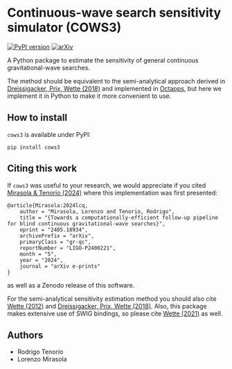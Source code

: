 # Continuous-wave search sensitivity simulator (COWS3)

[![PyPI version](https://badge.fury.io/py/cows3.svg)](https://badge.fury.io/py/cows3)
[![arXiv](https://img.shields.io/badge/arXiv-2405.18934-b31b1b.svg)](https://arxiv.org/abs/2405.18934)

A Python package to estimate the sensitivity of general
continuous gravitational-wave searches.

The method should be equivalent to the semi-analytical approach derived in
[Dreissigacker, Prix, Wette (2018)](https://arxiv.org/abs/1808.02459) and
implemented in [Octapps](https://github.com/octapps/octapps), but here we 
implement it in Python to make it more convenient to use.

## How to install 

`cows3` is available under PyPI:

```
pip install cows3
```


## Citing this work

If `cows3` was useful to your research, we would appreciate if you cited
[Mirasola & Tenorio (2024)](https://arxiv.org/abs/2405.18934) where this
implementation was first presented:
```
@article{Mirasola:2024lcq,
    author = "Mirasola, Lorenzo and Tenorio, Rodrigo",
    title = "{Towards a computationally-efficient follow-up pipeline for blind continuous gravitational-wave searches}",
    eprint = "2405.18934",
    archivePrefix = "arXiv",
    primaryClass = "gr-qc",
    reportNumber = "LIGO-P2400221",
    month = "5",
    year = "2024",
    journal = "arXiv e-prints"
}
```
as well as a Zenodo release of this software.

For the semi-analytical sensitivity estimation method you should also cite 
[Wette (2012)](https://arxiv.org/abs/1111.5650) and
[Dreissigacker, Prix, Wette (2018)](https://arxiv.org/abs/1808.02459). Also,
this package makes extensive use of SWIG bindings, so please cite
[Wette (2021)](https://arxiv.org/abs/2012.09552) as well.


## Authors
- Rodrigo Tenorio
- Lorenzo Mirasola


